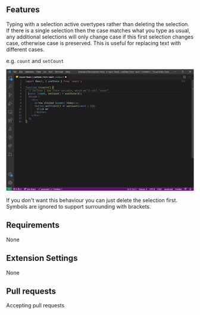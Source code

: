 ## Features

Typing with a selection active overtypes rather than deleting the selection. If there is a single selection then the case matches what you type as usual, any additional selections will only change case if this first selection changes case, otherwise case is preserved. This is useful for replacing text with different cases.

e.g. `count` and `setCount`

![overtype selection](images/demo.gif)

If you don't want this behaviour you can just delete the selection first. Symbols are ignored to support surrounding with brackets.

## Requirements

None

## Extension Settings

None

## Pull requests

Accepting pull requests
